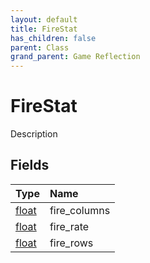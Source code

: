 ```yaml
---
layout: default
title: FireStat
has_children: false
parent: Class
grand_parent: Game Reflection
---
```

# FireStat
Description 

## Fields
| Type | Name |
|:-------------|:--------------|
| [float](/game-reflection/components/float.md) | fire_columns |
| [float](/game-reflection/components/float.md) | fire_rate |
| [float](/game-reflection/components/float.md) | fire_rows |
